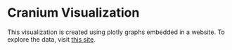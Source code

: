 # Cranium Visualization

This visualization is created using plotly graphs embedded in a website. To explore the data, visit [this site].

[this site]: https://msschwartz21.github.io/cranium_visualization-VA/
